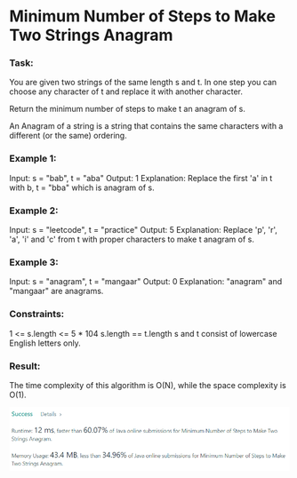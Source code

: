 # Minimum Number of Steps to Make Two Strings Anagram

### Task:

You are given two strings of the same length s and t. In one step you can choose any character of t and replace it 
with another character.

Return the minimum number of steps to make t an anagram of s.

An Anagram of a string is a string that contains the same characters with a different (or the same) ordering.

### Example 1:

Input: s = "bab", t = "aba"
Output: 1
Explanation: Replace the first 'a' in t with b, t = "bba" which is anagram of s.

### Example 2:

Input: s = "leetcode", t = "practice"
Output: 5
Explanation: Replace 'p', 'r', 'a', 'i' and 'c' from t with proper characters to make t anagram of s.

### Example 3:

Input: s = "anagram", t = "mangaar"
Output: 0
Explanation: "anagram" and "mangaar" are anagrams.

### Constraints:

1 <= s.length <= 5 * 104
s.length == t.length
s and t consist of lowercase English letters only.

### Result:

The time complexity of this algorithm is O(N), while the space complexity is O(1).

![img.png](img.png)
